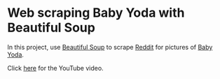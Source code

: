 # Web scraping Baby Yoda with Beautiful Soup

In this project, use [Beautiful Soup](https://en.wikipedia.org/wiki/Beautiful_Soup_(HTML_parser)) to scrape [Reddit](https://www.reddit.com/) for pictures of [Baby Yoda](https://en.wikipedia.org/wiki/The_Child_(Star_Wars)).

Click [here](https://www.youtube.com/watch?v=RkaHdOje-cI) for the YouTube video.